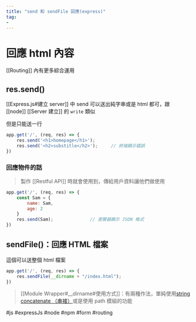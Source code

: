 ```yaml
---
title: "send 和 sendFile 回應(express)"
tag: 
- 
---
```

# 回應 html 內容 
[[Routing]] 內有更多綜合運用
## res.send()
[[Express.js#建立 server]] 中 send 可以送出純字串或是 html 都可，跟 [[node]] [[Server 建立]] 的 `write` 類似

但是只能送一行
```js
app.get('/', (req, res) => {
	res.send('<h1>homepage</h1>');
	res.send('<h2>substitle</h2>');		// 終端顯示錯誤
})
```
### 回應物件的話
>製作 [[Restful API]] 時就會使用到，傳給用戶資料讓他們做使用
```js
app.get('/', (req, res) => {
	const Sam = {
		name: Sam,
		age: 2
	}
	res.send(Sam);				// 瀏覽器顯示 JSON 格式
})
```
## sendFile()：回應 HTML 檔案
這個可以送整個 html 檔案
```js
app.get('/', (req, res) => {
	res.sendFile(__dirname + "/index.html");
})
```

>[[Module Wrapper#__dirname#使用方式]]：有兩種作法，單純使用[string concatenate （串接）](string%20concatenate%20（串接）.md)或是使用 path 模組的功能


#js #expressJs #node #npm #form #routing 